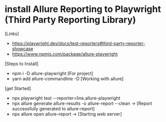 # install Allure Reporting to Playwright (Third Party Reporting Library)
[Links]
 - https://playwright.dev/docs/test-reporters#third-party-reporter-showcase
 - https://www.npmjs.com/package/allure-playwright

 [Steps to Install]
 - npm i -D  allure-playwright [For project]
 - yarn add allure-commandline -D [Working with allure]

 [get Started]
  - npx playwright test --reporter=line,allure-playwright
  - npx allure generate allure-results -o allure-report --clean -> [Report successfully generated to allure-report]
  - npx allure open allure-report -> [Starting web server]


